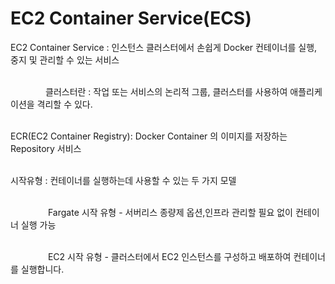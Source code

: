# EC2 Container Service(ECS)

EC2 Container Service : 인스턴스 클러스터에서 손쉽게 Docker 컨테이너를 실행, 중지 및 관리할 수 있는 서비스

<br>&emsp;&emsp;&emsp;&emsp;클러스터란 : 작업 또는 서비스의 논리적 그룹, 클러스터를 사용하여 애플리케이션을 격리할 수 있다.

<br>ECR(EC2 Container Registry): Docker Container 의 이미지를 저장하는 Repository 서비스

<br>시작유형 : 컨테이너를 실행하는데 사용할 수 있는 두 가지 모델

<br>&emsp;&emsp;&emsp;&emsp; Fargate 시작 유형 - 서버리스 종량제 옵션,인프라 관리할 필요 없이 컨테이너 실행 가능

<br>&emsp;&emsp;&emsp;&emsp; EC2 시작 유형 - 클러스터에서 EC2 인스턴스를 구성하고 배포하여 컨테이너를 실행합니다.




